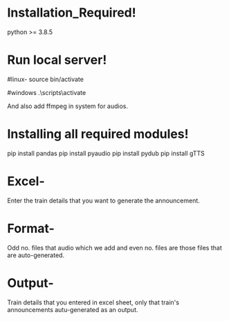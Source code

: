 # Installation_Required!
python >= 3.8.5

# Run local server!
#linux-
source bin/activate

#windows
.\scripts\activate

And also add ffmpeg in system for audios.

# Installing all required modules! 
pip install pandas
pip install pyaudio
pip install pydub
pip install gTTS

# Excel-
Enter the train details that you want to generate the announcement.

# Format-
Odd no. files that audio which we add and even no. files are those files that are auto-generated.

# Output-
Train details that you entered in excel sheet, only that train's announcements autu-generated as an output.

